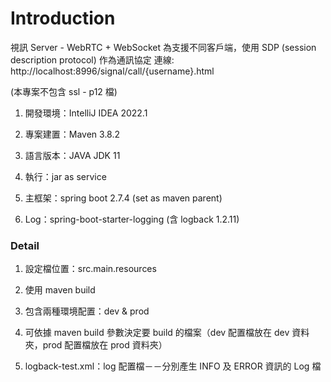 # Introduction

視訊 Server - WebRTC + WebSocket
為支援不同客戶端，使用 SDP (session description protocol) 作為通訊協定
連線: http://localhost:8996/signal/call/{username}.html

(本專案不包含 ssl - p12 檔)

1. 開發環境：IntelliJ IDEA 2022.1

2. 專案建置：Maven 3.8.2

3. 語言版本：JAVA JDK 11

4. 執行：jar as service

5. 主框架：spring boot 2.7.4 (set as maven parent)

6. Log：spring-boot-starter-logging (含 logback 1.2.11)

### Detail

1. 設定檔位置：src.main.resources

2. 使用 maven build

3. 包含兩種環境配置：dev & prod

4. 可依據 maven build 參數決定要 build 的檔案（dev 配置檔放在 dev 資料夾，prod 配置檔放在 prod 資料夾）

5. logback-test.xml：log 配置檔－－分別產生 INFO 及 ERROR 資訊的 Log 檔
